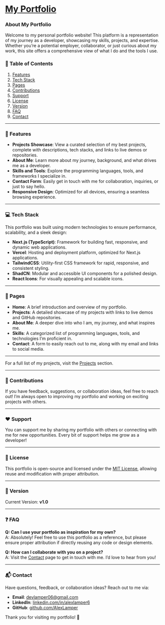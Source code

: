 # [**My Portfolio**](https://alexlamper.nl/)

### About My Portfolio

Welcome to my personal portfolio website! This platform is a representation of my journey as a developer, showcasing my skills, projects, and expertise. Whether you’re a potential employer, collaborator, or just curious about my work, this site offers a comprehensive view of what I do and the tools I use.

### 📜 Table of Contents

1. [Features](#features)  
2. [Tech Stack](#tech-stack)  
3. [Pages](#pages)  
4. [Contributions](#contributions)  
5. [Support](#support)  
6. [License](#license)  
7. [Version](#version)  
8. [FAQ](#faq)  
9. [Contact](#contact)  

---

### 🌟 Features

- **Projects Showcase**: View a curated selection of my best projects, complete with descriptions, tech stacks, and links to live demos or repositories.
- **About Me**: Learn more about my journey, background, and what drives me as a developer.
- **Skills and Tools**: Explore the programming languages, tools, and frameworks I specialize in.
- **Contact Form**: Easily get in touch with me for collaboration, inquiries, or just to say hello.
- **Responsive Design**: Optimized for all devices, ensuring a seamless browsing experience.

---

### 💻 Tech Stack

This portfolio was built using modern technologies to ensure performance, scalability, and a sleek design:

- **Next.js (TypeScript)**: Framework for building fast, responsive, and dynamic web applications.
- **Vercel**: Hosting and deployment platform, optimized for Next.js applications.
- **TailwindCSS**: Utility-first CSS framework for rapid, responsive, and consistent styling.
- **ShadCN**: Modular and accessible UI components for a polished design.
- **React Icons**: For visually appealing and scalable icons.

---

### 📄 Pages

- **Home**: A brief introduction and overview of my portfolio.  
- **Projects**: A detailed showcase of my projects with links to live demos and GitHub repositories.  
- **About Me**: A deeper dive into who I am, my journey, and what inspires me.  
- **Skills**: A categorized list of programming languages, tools, and technologies I’m proficient in.  
- **Contact**: A form to easily reach out to me, along with my email and links to social media.  

---

For a full list of my projects, visit the [Projects](https://alexlamper.nl/#projects) section.

---

### 🤝 Contributions

If you have feedback, suggestions, or collaboration ideas, feel free to reach out! I’m always open to improving my portfolio and working on exciting projects with others.  

---

### ❤️ Support

You can support me by sharing my portfolio with others or connecting with me for new opportunities. Every bit of support helps me grow as a developer!  

---

### 📄 License

This portfolio is open-source and licensed under the [MIT License](LICENSE), allowing reuse and modification with proper attribution.  

---

### 📌 Version

Current Version: **v1.0**  

---

### ❓ FAQ

**Q: Can I use your portfolio as inspiration for my own?**  
A: Absolutely! Feel free to use this portfolio as a reference, but please ensure proper attribution if directly reusing any code or design elements.  

**Q: How can I collaborate with you on a project?**  
A: Visit the [Contact](https://alexlamper.nl/#contact) page to get in touch with me. I’d love to hear from you!  

---

### 📬 Contact

Have questions, feedback, or collaboration ideas? Reach out to me via:  
- **Email**: [devlamper06@gmail.com](mailto:devlamper06@gmail.com)  
- **LinkedIn**: [linkedin.com/in/alexlamper6](https://linkedin.com/in/alexlamper6)  
- **GitHub**: [github.com/AlexLamper](https://github.com/AlexLamper)  

Thank you for visiting my portfolio! 🙌
